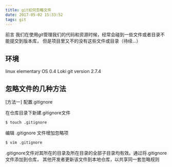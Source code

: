```yaml
---
title: git如何忽略文件
date: 2017-05-02 15:33:52
tags: git
---
```


前言
我们在使用git管理我们的代码和资源时候，经常会碰到一些文件或者目录不能提交到版本库，
但是项目里又不的没有这些文件或目录（待续...）



## 环境

linux elementary OS 0.4 Loki
git version 2.7.4


## 忽略文件的几种方法

[方法一] 配置.gitignore

在仓库目录下新建.gitignore文件
```bash
$ touch .gitignore
```
编辑 .gitignore 文件增加忽略项
```bash
$ vim .gitignore
```

.gitignore文件对其所在的目录及所在目录的全部子目录均有效。通过将.gitignore文件添加到仓库，
其他开发者更新该文件到本地仓库，以共享同一套忽略规则

